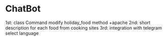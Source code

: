 # ChatBot
1st:
	class Command
	modify holiday_food method
	+apache
2nd: 
	short description for each food from cooking sites
3rd:
	integration with telegram
	select language
